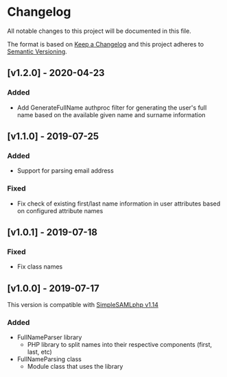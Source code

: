 # Changelog

All notable changes to this project will be documented in this file.

The format is based on [Keep a Changelog](https://keepachangelog.com/en/1.0.0/)
and this project adheres to [Semantic Versioning](https://semver.org/spec/v2.0.0.html).

## [v1.2.0] - 2020-04-23

### Added

- Add GenerateFullName authproc filter for generating the user's full name based on the available given name and surname information

## [v1.1.0] - 2019-07-25

### Added

- Support for parsing email address

### Fixed

- Fix check of existing first/last name information in user attributes based on configured attribute names

## [v1.0.1] - 2019-07-18

### Fixed

- Fix class names

## [v1.0.0] - 2019-07-17

This version is compatible with [SimpleSAMLphp v1.14](https://simplesamlphp.org/docs/1.14/simplesamlphp-changelog)

### Added

- FullNameParser library
  - PHP library to split names into their respective components (first, last, etc)
- FullNameParsing class
  - Module class that uses the library
